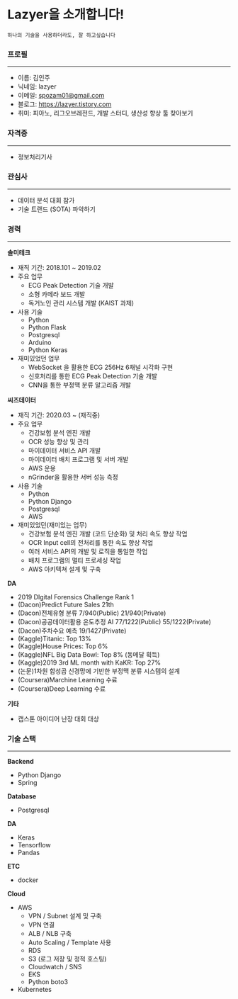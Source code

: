 # Lazyer을 소개합니다!

```
하나의 기술을 사용하더라도, 잘 하고싶습니다
```



### 프로필

---

- 이름: 김인주
- 닉네임: lazyer
- 이메일: spozam01@gmail.com
- 블로그: https://lazyer.tistory.com
- 취미: 피아노, 리그오브레전드, 개발 스터디, 생산성 향상 툴 찾아보기



### 자격증

---

- 정보처리기사



### 관심사

---

- 데이터 분석 대회 참가
- 기술 트랜드 (SOTA) 파악하기



### 경력

---

**솔미테크**

- 재직 기간: 2018.101 ~ 2019.02
- 주요 업무
  - ECG Peak Detection 기술 개발
  - 소형 카메라 보드 개발
  - 독거노인 관리 시스템 개발 (KAIST 과제)
- 사용 기술
  - Python
  - Python Flask
  - Postgresql
  - Arduino
  - Python Keras
- 재미있었던 업무
  - WebSocket 을  활용한 ECG 256Hz 6채널 시각화 구현
  - 신호처리를 통한 ECG Peak Detection 기술 개발
  - CNN을 통한 부정맥 분류 알고리즘 개발



**씨즈데이터**

- 재직 기간: 2020.03 ~ (재직중)
- 주요 업무
  - 건강보험 분석 엔진 개발
  - OCR 성능 향상 및 관리
  - 마이데이터 서비스 API 개발
  - 마이데이터 배치 프로그램 및 서버 개발
  - AWS 운용
  - nGrinder을 활용한 서버 성능 측정
- 사용 기술
  - Python
  - Python Django
  - Postgresql
  - AWS
- 재미있었던(재미있는 업무)
  - 건강보험 분석 엔진 개발 (코드 단순화) 및 처리 속도 향상 작업
  - OCR Input cell의 전처리를 통한 속도 향상 작업
  - 여러 서비스 API의 개발 및 로직을 통일한 작업
  - 배치 프로그램의 멀티 프로세싱 작업
  - AWS 아키텍쳐 설계 및 구축



**DA**

- 2019 DIgital Forensics Challenge Rank 1
- (Dacon)Predict Future Sales 21th
- (Dacon)전체유형 분류 7/940(Public) 21/940(Private)
- (Dacon)공공데이터활용 온도추정 AI 77/1222(Public) 55/1222(Private)
- (Dacon)주차수요 예측 19/1427(Private)
- (Kaggle)Titanic: Top 13%
- (Kaggle)House Prices: Top 6%
- (Kaggle)NFL Big Data Bowl: Top 8% (동메달 획득)
- (Kaggle)2019 3rd ML month with KaKR: Top 27%
- (논문)1차원 합성곱 신경망에 기반한 부정맥 분류 시스템의 설계
- (Coursera)Marchine Learning 수료
- (Coursera)Deep Learning 수료

**기타**

- 캡스톤 아이디어 난장 대회 대상



### 기술 스택

---

**Backend**

- Python Django
- Spring

**Database**

- Postgresql

**DA**

- Keras
- Tensorflow
- Pandas

**ETC**

- docker

**Cloud**

- AWS
  - VPN / Subnet 설계 및 구축
  - VPN 연결
  - ALB / NLB 구축
  - Auto Scaling / Template 사용
  - RDS
  - S3  (로그 저장 및 정적 호스팅)
  - Cloudwatch / SNS 
  - EKS
  - Python boto3
- Kubernetes